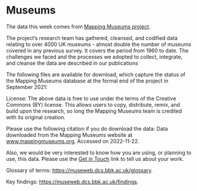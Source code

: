 # Museums

The data this week comes from [Mapping Museums project](https://museweb.dcs.bbk.ac.uk/data).

The project’s research team has gathered, cleansed, and codified data relating to over 4000 UK museums - almost double the number of museums covered in any previous survey. It covers the period from 1960 to date. The challenges we faced and the processes we adopted to collect, integrate, and cleanse the data are described in our publications

The following files are available for download, which capture the status of the Mapping Museums database at the formal end of the project in September 2021:

License: The above data is free to use under the terms of the Creative Commons (BY) license. This allows users to copy, distribute, remix, and build upon the research, so long the Mapping Museums team is credited with its original creation.

Please use the following citation if you do download the data: Data downloaded from the Mapping Museums website at www.mappingmuseums.org, Accessed on 2022-11-22.

Also, we would be very interested to know how you are using, or planning to use, this data. Please use the [Get in Touch](https://museweb.dcs.bbk.ac.uk/contact) link to tell us about your work.

Glossary of terms: https://museweb.dcs.bbk.ac.uk/glossary.

Key findings: https://museweb.dcs.bbk.ac.uk/findings.
